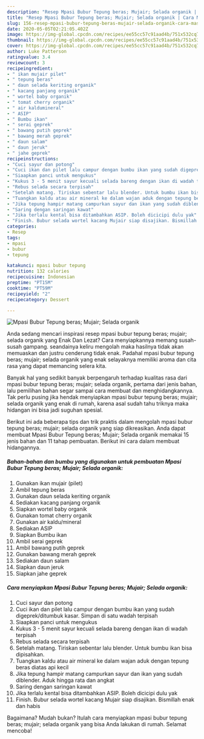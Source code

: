 ```yaml
---
description: "Resep Mpasi Bubur Tepung beras; Mujair; Selada organik | Cara Masak Mpasi Bubur Tepung beras; Mujair; Selada organik Yang Bikin Ngiler"
title: "Resep Mpasi Bubur Tepung beras; Mujair; Selada organik | Cara Masak Mpasi Bubur Tepung beras; Mujair; Selada organik Yang Bikin Ngiler"
slug: 156-resep-mpasi-bubur-tepung-beras-mujair-selada-organik-cara-masak-mpasi-bubur-tepung-beras-mujair-selada-organik-yang-bikin-ngiler
date: 2020-05-05T02:21:05.402Z
image: https://img-global.cpcdn.com/recipes/ee55cc57c91aad4b/751x532cq70/mpasi-bubur-tepung-beras-mujair-selada-organik-foto-resep-utama.jpg
thumbnail: https://img-global.cpcdn.com/recipes/ee55cc57c91aad4b/751x532cq70/mpasi-bubur-tepung-beras-mujair-selada-organik-foto-resep-utama.jpg
cover: https://img-global.cpcdn.com/recipes/ee55cc57c91aad4b/751x532cq70/mpasi-bubur-tepung-beras-mujair-selada-organik-foto-resep-utama.jpg
author: Luke Patterson
ratingvalue: 3.4
reviewcount: 3
recipeingredient:
- " ikan mujair pilet"
- " tepung beras"
- " daun selada keriting organik"
- " kacang panjang organik"
- " wortel baby organik"
- " tomat cherry organik"
- " air kaldumineral"
- " ASIP"
- " Bumbu ikan"
- " serai geprek"
- " bawang putih geprek"
- " bawang merah geprek"
- " daun salam"
- " daun jeruk"
- " jahe geprek"
recipeinstructions:
- "Cuci sayur dan potong"
- "Cuci ikan dan pilet lalu campur dengan bumbu ikan yang sudah digeprek/ditumbuk kasar. Simpan di satu wadah terpisah"
- "Siaapkan panci untuk mengukus"
- "Kukus 3 - 5 menit sayur kecuali selada bareng dengan ikan di wadah terpisah"
- "Rebus selada secara terpisah"
- "Setelah matang. Tiriskan sebentar lalu blender. Untuk bumbu ikan bisa dipisahkan."
- "Tuangkan kaldu atau air mineral ke dalam wajan aduk dengan tepung beras diatas api kecil"
- "Jika tepung hampir matang campurkan sayur dan ikan yang sudah diblender. Aduk hingga rata dan angkat"
- "Saring dengan saringan kawat"
- "Jika terlalu kental bisa ditambahkan ASIP. Boleh dicicipi dulu yak"
- "Finish. Bubur selada wortel kacang Mujair siap disajikan. Bismillah enak dan habis"
categories:
- Resep
tags:
- mpasi
- bubur
- tepung

katakunci: mpasi bubur tepung 
nutrition: 132 calories
recipecuisine: Indonesian
preptime: "PT15M"
cooktime: "PT59M"
recipeyield: "2"
recipecategory: Dessert

---
```



![Mpasi Bubur Tepung beras; Mujair; Selada organik](https://img-global.cpcdn.com/recipes/ee55cc57c91aad4b/751x532cq70/mpasi-bubur-tepung-beras-mujair-selada-organik-foto-resep-utama.jpg)

Anda sedang mencari inspirasi resep mpasi bubur tepung beras; mujair; selada organik yang Enak Dan Lezat? Cara menyiapkannya memang susah-susah gampang. seandainya keliru mengolah maka hasilnya tidak akan memuaskan dan justru cenderung tidak enak. Padahal mpasi bubur tepung beras; mujair; selada organik yang enak selayaknya memiliki aroma dan cita rasa yang dapat memancing selera kita.



Banyak hal yang sedikit banyak berpengaruh terhadap kualitas rasa dari mpasi bubur tepung beras; mujair; selada organik, pertama dari jenis bahan, lalu pemilihan bahan segar sampai cara membuat dan menghidangkannya. Tak perlu pusing jika hendak menyiapkan mpasi bubur tepung beras; mujair; selada organik yang enak di rumah, karena asal sudah tahu triknya maka hidangan ini bisa jadi suguhan spesial.


Berikut ini ada beberapa tips dan trik praktis dalam mengolah mpasi bubur tepung beras; mujair; selada organik yang siap dikreasikan. Anda dapat membuat Mpasi Bubur Tepung beras; Mujair; Selada organik memakai 15 jenis bahan dan 11 tahap pembuatan. Berikut ini cara dalam membuat hidangannya.

<!--inarticleads1-->

##### Bahan-bahan dan bumbu yang digunakan untuk pembuatan Mpasi Bubur Tepung beras; Mujair; Selada organik:

1. Gunakan  ikan mujair (pilet)
1. Ambil  tepung beras
1. Gunakan  daun selada keriting organik
1. Sediakan  kacang panjang organik
1. Siapkan  wortel baby organik
1. Gunakan  tomat cherry organik
1. Gunakan  air kaldu/mineral
1. Sediakan  ASIP
1. Siapkan  Bumbu ikan
1. Ambil  serai geprek
1. Ambil  bawang putih geprek
1. Gunakan  bawang merah geprek
1. Sediakan  daun salam
1. Siapkan  daun jeruk
1. Siapkan  jahe geprek




<!--inarticleads2-->

##### Cara menyiapkan Mpasi Bubur Tepung beras; Mujair; Selada organik:

1. Cuci sayur dan potong
1. Cuci ikan dan pilet lalu campur dengan bumbu ikan yang sudah digeprek/ditumbuk kasar. Simpan di satu wadah terpisah
1. Siaapkan panci untuk mengukus
1. Kukus 3 - 5 menit sayur kecuali selada bareng dengan ikan di wadah terpisah
1. Rebus selada secara terpisah
1. Setelah matang. Tiriskan sebentar lalu blender. Untuk bumbu ikan bisa dipisahkan.
1. Tuangkan kaldu atau air mineral ke dalam wajan aduk dengan tepung beras diatas api kecil
1. Jika tepung hampir matang campurkan sayur dan ikan yang sudah diblender. Aduk hingga rata dan angkat
1. Saring dengan saringan kawat
1. Jika terlalu kental bisa ditambahkan ASIP. Boleh dicicipi dulu yak
1. Finish. Bubur selada wortel kacang Mujair siap disajikan. Bismillah enak dan habis




Bagaimana? Mudah bukan? Itulah cara menyiapkan mpasi bubur tepung beras; mujair; selada organik yang bisa Anda lakukan di rumah. Selamat mencoba!
